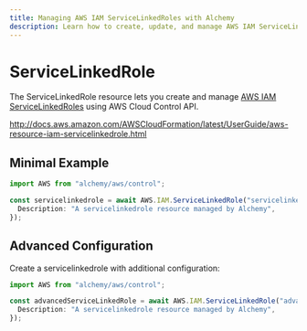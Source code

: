 ```yaml
---
title: Managing AWS IAM ServiceLinkedRoles with Alchemy
description: Learn how to create, update, and manage AWS IAM ServiceLinkedRoles using Alchemy Cloud Control.
---
```


# ServiceLinkedRole

The ServiceLinkedRole resource lets you create and manage [AWS IAM ServiceLinkedRoles](https://docs.aws.amazon.com/iam/latest/userguide/) using AWS Cloud Control API.

http://docs.aws.amazon.com/AWSCloudFormation/latest/UserGuide/aws-resource-iam-servicelinkedrole.html

## Minimal Example

```ts
import AWS from "alchemy/aws/control";

const servicelinkedrole = await AWS.IAM.ServiceLinkedRole("servicelinkedrole-example", {
  Description: "A servicelinkedrole resource managed by Alchemy",
});
```

## Advanced Configuration

Create a servicelinkedrole with additional configuration:

```ts
import AWS from "alchemy/aws/control";

const advancedServiceLinkedRole = await AWS.IAM.ServiceLinkedRole("advanced-servicelinkedrole", {
  Description: "A servicelinkedrole resource managed by Alchemy",
});
```


